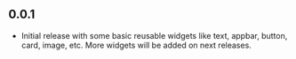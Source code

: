 ## 0.0.1

* Initial release with some basic reusable widgets like text, appbar, button, card, image, etc. More widgets will be added on next releases.